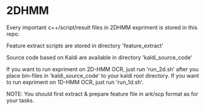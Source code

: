 # 2DHMM
Every important c++/script/result files in 2DHMM expriment is stored in this repo.

Feature extract scripts are stored in directory 'feature_extract'

Source code based on Kaldi are available in directory 'kaldi_source_code'

If you want to run expriment on 2D-HMM OCR, just run 'run_2d.sh' after you place bin-files in 'kaldi_source_code' to your kaldi root directory.
If you want to run expriment on 1D-HMM OCR, just run 'run_1d.sh'.

NOTE: You should first extract & prepare feature file in ark/scp format as for your tasks.

